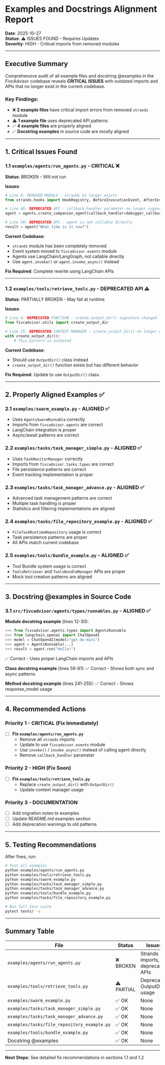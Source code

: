 # Examples and Docstrings Alignment Report

**Date**: 2025-10-27  
**Status**: ⚠️ ISSUES FOUND - Requires Updates  
**Severity**: HIGH - Critical imports from removed modules

---

## Executive Summary

Comprehensive audit of all example files and docstring @examples in the FivcAdvisor codebase reveals **CRITICAL ISSUES** with outdated imports and APIs that no longer exist in the current codebase.

### Key Findings:
- ❌ **2 example files** have critical import errors from removed `strands` module
- ⚠️ **1 example file** uses deprecated API patterns
- ✅ **4 example files** are properly aligned
- ✅ **Docstring examples** in source code are mostly aligned

---

## 1. Critical Issues Found

### 1.1 `examples/agents/run_agents.py` - CRITICAL ❌

**Status**: BROKEN - Will not run

**Issues**:
```python
# Line 6: REMOVED MODULE - strands no longer exists
from strands.hooks import HookRegistry, BeforeInvocationEvent, AfterInvocationEvent, MessageAddedEvent

# Line 46: DEPRECATED API - callback_handler parameter no longer supported
agent = agents.create_companion_agent(callback_handler=debugger_callback_handler)

# Line 50: DEPRECATED API - agent is not callable directly
result = agent("What time is it now?")
```

**Current Codebase**:
- `strands` module has been completely removed
- Event system moved to `fivcadvisor.events` module
- Agents use LangChain/LangGraph, not callable directly
- Use `agent.invoke()` or `agent.invoke_async()` instead

**Fix Required**: Complete rewrite using LangChain APIs

---

### 1.2 `examples/tools/retrieve_tools.py` - DEPRECATED API ⚠️

**Status**: PARTIALLY BROKEN - May fail at runtime

**Issues**:
```python
# Line 4: DEPRECATED FUNCTION - create_output_dir() signature changed
from fivcadvisor.utils import create_output_dir

# Line 25: DEPRECATED CONTEXT MANAGER - create_output_dir() no longer works as context manager
with create_output_dir():
    # This pattern is outdated
```

**Current Codebase**:
- Should use `OutputDir()` class instead
- `create_output_dir()` function exists but has different behavior

**Fix Required**: Update to use `OutputDir()` class

---

## 2. Properly Aligned Examples ✅

### 2.1 `examples/swarm_example.py` - ALIGNED ✅
- Uses `AgentsSwarmRunnable` correctly
- Imports from `fivcadvisor.agents` are correct
- LangChain integration is proper
- Async/await patterns are correct

### 2.2 `examples/tasks/task_manager_simple.py` - ALIGNED ✅
- Uses `TaskMonitorManager` correctly
- Imports from `fivcadvisor.tasks.types` are correct
- File persistence patterns are correct
- Event tracking implementation is proper

### 2.3 `examples/tasks/task_manager_advance.py` - ALIGNED ✅
- Advanced task management patterns are correct
- Multiple task handling is proper
- Statistics and filtering implementations are aligned

### 2.4 `examples/tasks/file_repository_example.py` - ALIGNED ✅
- `FileTaskRuntimeRepository` usage is correct
- Task persistence patterns are proper
- All APIs match current codebase

### 2.5 `examples/tools/bundle_example.py` - ALIGNED ✅
- Tool Bundle system usage is correct
- `ToolsRetriever` and `ToolsBundleManager` APIs are proper
- Mock tool creation patterns are aligned

---

## 3. Docstring @examples in Source Code

### 3.1 `src/fivcadvisor/agents/types/runnables.py` - ALIGNED ✅

**Module docstring example** (lines 12-30):
```python
>>> from fivcadvisor.agents.types import AgentsRunnable
>>> from langchain_openai import ChatOpenAI
>>> model = ChatOpenAI(model="gpt-4o-mini")
>>> agent = AgentsRunnable(...)
>>> result = agent.run("Hello!")
```
✅ Correct - Uses proper LangChain imports and APIs

**Class docstring example** (lines 59-81):
✅ Correct - Shows both sync and async patterns

**Method docstring example** (lines 241-255):
✅ Correct - Shows response_model usage

---

## 4. Recommended Actions

### Priority 1 - CRITICAL (Fix Immediately)
- [ ] **Fix `examples/agents/run_agents.py`**
  - Remove all `strands` imports
  - Update to use `fivcadvisor.events` module
  - Use `invoke()` / `invoke_async()` instead of calling agent directly
  - Remove `callback_handler` parameter

### Priority 2 - HIGH (Fix Soon)
- [ ] **Fix `examples/tools/retrieve_tools.py`**
  - Replace `create_output_dir()` with `OutputDir()`
  - Update context manager usage

### Priority 3 - DOCUMENTATION
- [ ] Add migration notes to examples
- [ ] Update README.md examples section
- [ ] Add deprecation warnings to old patterns

---

## 5. Testing Recommendations

After fixes, run:
```bash
# Test all examples
python examples/agents/run_agents.py
python examples/tools/retrieve_tools.py
python examples/swarm_example.py
python examples/tasks/task_manager_simple.py
python examples/tasks/task_manager_advance.py
python examples/tools/bundle_example.py
python examples/tasks/file_repository_example.py

# Run full test suite
pytest tests/ -v
```

---

## Summary Table

| File | Status | Issues | Action |
|------|--------|--------|--------|
| `examples/agents/run_agents.py` | ❌ BROKEN | Strands imports, deprecated APIs | REWRITE |
| `examples/tools/retrieve_tools.py` | ⚠️ PARTIAL | Deprecated OutputDir usage | UPDATE |
| `examples/swarm_example.py` | ✅ OK | None | NONE |
| `examples/tasks/task_manager_simple.py` | ✅ OK | None | NONE |
| `examples/tasks/task_manager_advance.py` | ✅ OK | None | NONE |
| `examples/tasks/file_repository_example.py` | ✅ OK | None | NONE |
| `examples/tools/bundle_example.py` | ✅ OK | None | NONE |
| Docstring @examples | ✅ OK | None | NONE |

---

**Next Steps**: See detailed fix recommendations in sections 1.1 and 1.2

